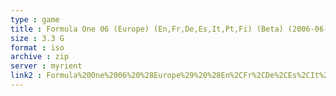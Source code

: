 ```yaml
---
type : game
title : Formula One 06 (Europe) (En,Fr,De,Es,It,Pt,Fi) (Beta) (2006-06-21)
size : 3.3 G
format : iso
archive : zip
server : myrient
link2 : Formula%20One%2006%20%28Europe%29%20%28En%2CFr%2CDe%2CEs%2CIt%2CPt%2CFi%29%20%28Beta%29%20%282006-06-21%29
---
```

